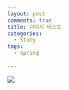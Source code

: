 ```yaml
---
layout: post
comments: true
title: 이미지 테스트
categories: 
  - Study
tags:
  - spring
 
---
```


<img src="https://user-images.githubusercontent.com/38278723/40340799-145c4366-5dbc-11e8-85b0-51e902f29fa9.jpg"/>

